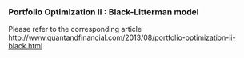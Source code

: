 ### Portfolio Optimization II : Black-Litterman model

Please refer to the corresponding article http://www.quantandfinancial.com/2013/08/portfolio-optimization-ii-black.html
